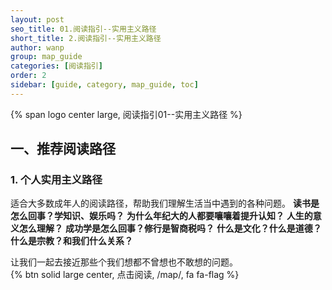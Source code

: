 ```yaml
---
layout: post
seo_title: 01.阅读指引--实用主义路径
short_title: 2.阅读指引--实用主义路径
author: wanp
group: map_guide
categories: [阅读指引]
order: 2
sidebar: [guide, category, map_guide, toc]
---
```


<p>
{% span logo center large, 阅读指引01--实用主义路径 %}
</p>

## 一、推荐阅读路径

### 1. 个人实用主义路径
适合大多数成年人的阅读路径，帮助我们理解生活当中遇到的各种问题。
**读书是怎么回事？学知识、娱乐吗？**
**为什么年纪大的人都要嚷嚷着提升认知？**
**人生的意义怎么理解？**
**成功学是怎么回事？修行是智商税吗？**
**什么是文化？什么是道德？什么是宗教？和我们什么关系？**

让我们一起去接近那些个我们想都不曾想也不敢想的问题。
<br>
{% btn solid large center, 点击阅读, /map/, fa fa-flag %}
